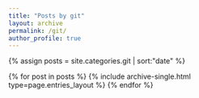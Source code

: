 ```yaml
---
title: "Posts by git"
layout: archive
permalink: /git/
author_profile: true
---
```


{% assign posts = site.categories.git | sort:"date" %}

{% for post in posts %}
{% include archive-single.html type=page.entries_layout %}
{% endfor %}
